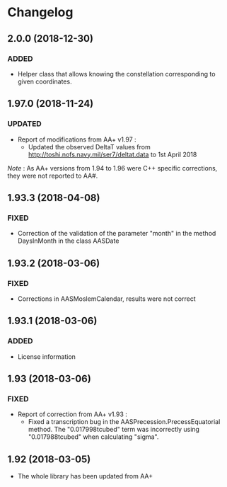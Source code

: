 # Changelog

## 2.0.0 (2018-12-30)

### ADDED

- Helper class that allows knowing the constellation corresponding to given coordinates.

## 1.97.0 (2018-11-24)

### UPDATED

- Report of modifications from AA+ v1.97 :
  - Updated the observed DeltaT values from http://toshi.nofs.navy.mil/ser7/deltat.data to 1st April 2018

_Note_ : As AA+ versions from 1.94 to 1.96 were C++ specific corrections, they were not reported to AA#.

## 1.93.3 (2018-04-08)

### FIXED

- Correction of the validation of the parameter "month" in the method DaysInMonth in the class AASDate

## 1.93.2 (2018-03-06)

### FIXED

- Corrections in AASMoslemCalendar, results were not correct

## 1.93.1 (2018-03-06)

### ADDED

- License information

## 1.93 (2018-03-06)

### FIXED

- Report of correction from AA+ v1.93 :
  - Fixed a transcription bug in the AASPrecession.PrecessEquatorial method. The "0.017998tcubed" term was incorrectly using "0.017988tcubed" when calculating "sigma".

## 1.92 (2018-03-05)

- The whole library has been updated from AA+